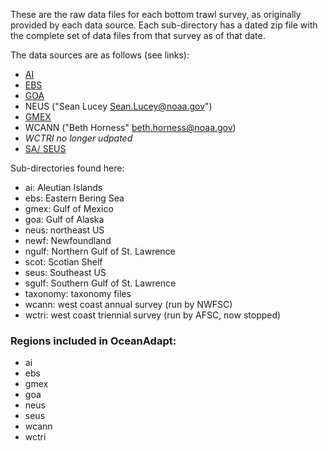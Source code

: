 These are the raw data files for each bottom trawl survey, as originally provided by each data source. Each sub-directory has a dated zip file with the complete set of data files from that survey as of that date.

The data sources are as follows (see links):  
  + [AI](http://www.afsc.noaa.gov/RACE/groundfish/survey_data/default.htm)  
  + [EBS](http://www.afsc.noaa.gov/RACE/groundfish/survey_data/default.htm)  
  + [GOA](http://www.afsc.noaa.gov/RACE/groundfish/survey_data/default.htm)  
  + NEUS ("Sean Lucey <Sean.Lucey@noaa.gov>")  
  + [GMEX](http://seamap.gsmfc.org/)  
  + WCANN ("Beth Horness" <beth.horness@noaa.gov>)  
  + *WCTRI no longer udpated*  
  + [SA/ SEUS](google.com)  
 
Sub-directories found here:
* ai: Aleutian Islands  
* ebs: Eastern Bering Sea  
* gmex: Gulf of Mexico  
* goa: Gulf of Alaska  
* neus: northeast US  
* newf: Newfoundland  
* ngulf: Northern Gulf of St. Lawrence  
* scot: Scotian Shelf  
* seus: Southeast US  
* sgulf: Southern Gulf of St. Lawrence  
* taxonomy: taxonomy files  
* wcann: west coast annual survey (run by NWFSC)  
* wctri: west coast triennial survey (run by AFSC, now stopped)  

### Regions included in OceanAdapt:
* ai
* ebs
* gmex
* goa
* neus
* seus
* wcann
* wctri
